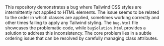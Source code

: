 This repository demonstrates a bug where Tailwind CSS styles are intermittently not applied to HTML elements. The issue seems to be related to the order in which classes are applied, sometimes working correctly and other times failing to apply any Tailwind styling. The `bug.html` file showcases the problematic code, while `bugSolution.html` provides a solution to address this inconsistency. The core problem lies in a subtle ordering issue that can be resolved by carefully managing class attributes.